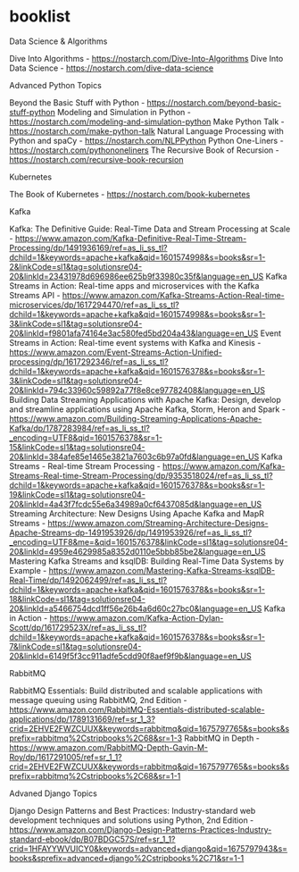 # booklist

Data Science & Algorithms

Dive Into Algorithms - https://nostarch.com/Dive-Into-Algorithms
Dive Into Data Science - https://nostarch.com/dive-data-science

Advanced Python Topics

Beyond the Basic Stuff with Python - https://nostarch.com/beyond-basic-stuff-python
Modeling and Simulation in Python - https://nostarch.com/modeling-and-simulation-python
Make Python Talk - https://nostarch.com/make-python-talk
Natural Language Processing with Python and spaCy - https://nostarch.com/NLPPython
Python One-Liners - https://nostarch.com/pythononeliners
The Recursive Book of Recursion - https://nostarch.com/recursive-book-recursion

Kubernetes

The Book of Kubernetes - https://nostarch.com/book-kubernetes

Kafka 

Kafka: The Definitive Guide: Real-Time Data and Stream Processing at Scale - https://www.amazon.com/Kafka-Definitive-Real-Time-Stream-Processing/dp/1491936169/ref=as_li_ss_tl?dchild=1&keywords=apache+kafka&qid=1601574998&s=books&sr=1-2&linkCode=sl1&tag=solutionsre04-20&linkId=23431978d696986ee625b9f33980c35f&language=en_US
Kafka Streams in Action: Real-time apps and microservices with the Kafka Streams API - https://www.amazon.com/Kafka-Streams-Action-Real-time-microservices/dp/1617294470/ref=as_li_ss_tl?dchild=1&keywords=apache+kafka&qid=1601574998&s=books&sr=1-3&linkCode=sl1&tag=solutionsre04-20&linkId=f9801afa74164e3ac580fed5bd204a43&language=en_US
Event Streams in Action: Real-time event systems with Kafka and Kinesis  - https://www.amazon.com/Event-Streams-Action-Unified-processing/dp/1617292346/ref=as_li_ss_tl?dchild=1&keywords=apache+kafka&qid=1601576378&s=books&sr=1-3&linkCode=sl1&tag=solutionsre04-20&linkId=794c33960c59892a77f8e8ce97782408&language=en_US
Building Data Streaming Applications with Apache Kafka: Design, develop and streamline applications using Apache Kafka, Storm, Heron and Spark  - https://www.amazon.com/Building-Streaming-Applications-Apache-Kafka/dp/1787283984/ref=as_li_ss_tl?_encoding=UTF8&qid=1601576378&sr=1-15&linkCode=sl1&tag=solutionsre04-20&linkId=384afe85e1465e3821a7603c6b97a0fd&language=en_US
Kafka Streams - Real-time Stream Processing  - https://www.amazon.com/Kafka-Streams-Real-time-Stream-Processing/dp/9353518024/ref=as_li_ss_tl?dchild=1&keywords=apache+kafka&qid=1601576378&s=books&sr=1-19&linkCode=sl1&tag=solutionsre04-20&linkId=4a43f7fcdc55e6a34989a0cf6437085d&language=en_US
Streaming Architecture: New Designs Using Apache Kafka and MapR Streams - https://www.amazon.com/Streaming-Architecture-Designs-Apache-Streams-dp-1491953926/dp/1491953926/ref=as_li_ss_tl?_encoding=UTF8&me=&qid=1601576378&linkCode=sl1&tag=solutionsre04-20&linkId=4959e4629985a8352d0110e5bbb85be2&language=en_US
Mastering Kafka Streams and ksqlDB: Building Real-Time Data Systems by Example - https://www.amazon.com/Mastering-Kafka-Streams-ksqlDB-Real-Time/dp/1492062499/ref=as_li_ss_tl?dchild=1&keywords=apache+kafka&qid=1601576378&s=books&sr=1-18&linkCode=sl1&tag=solutionsre04-20&linkId=a5466754dcd1ff56e26b4a6d60c27bc0&language=en_US
Kafka in Action  - https://www.amazon.com/Kafka-Action-Dylan-Scott/dp/161729523X/ref=as_li_ss_tl?dchild=1&keywords=apache+kafka&qid=1601576378&s=books&sr=1-7&linkCode=sl1&tag=solutionsre04-20&linkId=6149f5f3cc911adfe5cdd90f8aef9f9b&language=en_US

RabbitMQ

RabbitMQ Essentials: Build distributed and scalable applications with message queuing using RabbitMQ, 2nd Edition  - https://www.amazon.com/RabbitMQ-Essentials-distributed-scalable-applications/dp/1789131669/ref=sr_1_3?crid=2EHVE2FWZCUUX&keywords=rabbitmq&qid=1675797765&s=books&sprefix=rabbitmq%2Cstripbooks%2C68&sr=1-3
RabbitMQ in Depth - https://www.amazon.com/RabbitMQ-Depth-Gavin-M-Roy/dp/1617291005/ref=sr_1_1?crid=2EHVE2FWZCUUX&keywords=rabbitmq&qid=1675797765&s=books&sprefix=rabbitmq%2Cstripbooks%2C68&sr=1-1

Advaned Django Topics

Django Design Patterns and Best Practices: Industry-standard web development techniques and solutions using Python, 2nd Edition - https://www.amazon.com/Django-Design-Patterns-Practices-Industry-standard-ebook/dp/B07BDGC57S/ref=sr_1_1?crid=1HFAYYWVUICY0&keywords=advanced+django&qid=1675797943&s=books&sprefix=advanced+django%2Cstripbooks%2C71&sr=1-1
